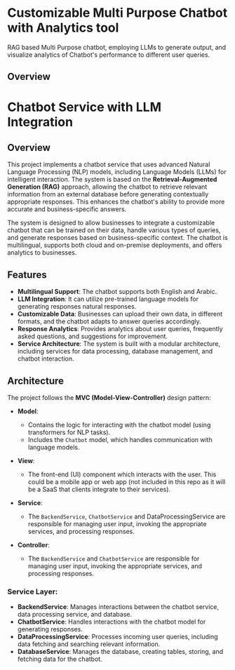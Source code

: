 # Customizable Multi Purpose Chatbot with Analytics tool
RAG based Multi Purpose chatbot, employing LLMs to generate output, and visualize analytics of Chatbot's performance to different user queries.

## Overview

# Chatbot Service with LLM Integration

## Overview

This project implements a chatbot service that uses advanced Natural Language Processing (NLP) models, including Language Models (LLMs) for intelligent interaction. The system is based on the **Retrieval-Augmented Generation (RAG)** approach, allowing the chatbot to retrieve relevant information from an external database before generating contextually appropriate responses. This enhances the chatbot's ability to provide more accurate and business-specific answers.

The system is designed to allow businesses to integrate a customizable chatbot that can be trained on their data, handle various types of queries, and generate responses based on business-specific context. The chatbot is multilingual, supports both cloud and on-premise deployments, and offers analytics to businesses.


## Features

- **Multilingual Support**: The chatbot supports both English and Arabic.
- **LLM Integration**: It can utilize pre-trained language models for generating responses natural responses.
- **Customizable Data**: Businesses can upload their own data, in different formats, and the chatbot adapts to answer queries accordingly.
- **Response Analytics**: Provides analytics about user queries, frequently asked questions, and suggestions for improvement.
- **Service Architecture**: The system is built with a modular architecture, including services for data processing, database management, and chatbot interaction.

## Architecture

The project follows the **MVC (Model-View-Controller)** design pattern:

- **Model**: 
  - Contains the logic for interacting with the chatbot model (using transformers for NLP tasks).
  - Includes the `Chatbot` model, which handles communication with language models.
  
- **View**:
  - The front-end (UI) component which interacts with the user. This could be a mobile app or web app (not included in this repo as it will be a SaaS that clients integrate to their services).
  
- **Service**:
  - The `BackendService`, `ChatbotService` and DataProcessingService are responsible for managing user input, invoking the appropriate services, and processing responses.

- **Controller**:
  - The `BackendService` and `ChatbotService` are responsible for managing user input, invoking the appropriate services, and processing responses.
  
  
### Service Layer:

- **BackendService**: Manages interactions between the chatbot service, data processing service, and database.
- **ChatbotService**: Handles interactions with the chatbot model for generating responses.
- **DataProcessingService**: Processes incoming user queries, including data fetching and searching relevant information.
- **DatabaseService**: Manages the database, creating tables, storing, and fetching data for the chatbot.
